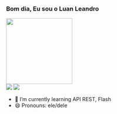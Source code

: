 ### Bom dia, Eu sou o Luan Leandro

<a href="https://github.com/LuanLeandro">
<img height="180em" src="https://github-readme-stats.vercel.app/api?username=LuanLeandro&show_icons=true&theme=dracula&include_all_commits=true&count_private=true"/>

<div>
  <a href = "mailto:luan.barbosacruz@gmail.com"><img src="https://img.shields.io/badge/Gmail-D14836?style=for-the-badge&logo=gmail&logoColor=white" target ="_blank"><a/>
 <a href="https://instagram.com/Luan_bartzz" target="_blank"><img src="https://img.shields.io/badge/-Instagram-%23E4405F?style=for-the-badge&logo=instagram&logoColor=white" target="_blank"></a>   
    
- 🌱 I’m currently learning API REST, Flash
- 😄 Pronouns: ele/dele
